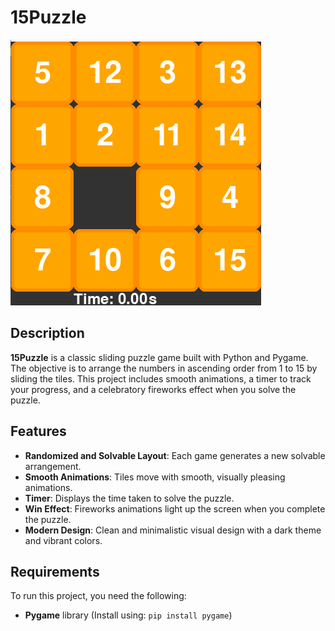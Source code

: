 # 15Puzzle
![](/1.png)
## Description
**15Puzzle** is a classic sliding puzzle game built with Python and Pygame. The objective is to arrange the numbers in ascending order from 1 to 15 by sliding the tiles. This project includes smooth animations, a timer to track your progress, and a celebratory fireworks effect when you solve the puzzle.

## Features
- **Randomized and Solvable Layout**: Each game generates a new solvable arrangement.
- **Smooth Animations**: Tiles move with smooth, visually pleasing animations.
- **Timer**: Displays the time taken to solve the puzzle.
- **Win Effect**: Fireworks animations light up the screen when you complete the puzzle.
- **Modern Design**: Clean and minimalistic visual design with a dark theme and vibrant colors.

## Requirements
To run this project, you need the following:
- **Pygame** library (Install using: `pip install pygame`)
